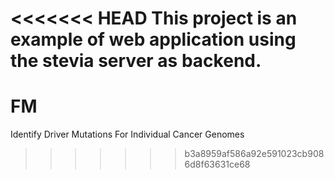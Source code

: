 <<<<<<< HEAD
This project is an example of web application using the stevia server as backend.
=======
# FM
Identify Driver Mutations For Individual Cancer Genomes
>>>>>>> b3a8959af586a92e591023cb9086d8f63631ce68
